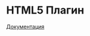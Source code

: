 # HTML5 Плагин

[Документация](https://e154.github.io/smart-home/ru/docs/plugins/notify/html5_notify/)
